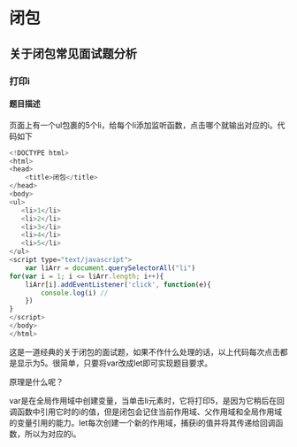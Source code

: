 # 闭包







## 关于闭包常见面试题分析

### 打印i

#### 题目描述

页面上有一个ul包裹的5个li，给每个li添加监听函数，点击哪个就输出对应的i。代码如下

```javascript
<!DOCTYPE html>
<html>
<head>
	<title>闭包</title>
</head>
<body>
<ul>
   <li>1</li>
   <li>2</li>
   <li>3</li>
   <li>4</li>
   <li>5</li>
</ul>
<script type="text/javascript">
	var liArr = document.querySelectorAll("li")
for(var i = 1; i <= liArr.length; i++){
    liArr[i].addEventListener('click', function(e){
        console.log(i) // 
    })
}
</script>
</body>
</html>
```

这是一道经典的关于闭包的面试题，如果不作什么处理的话，以上代码每次点击都是显示为5。很简单，只要将var改成let即可实现题目要求。

原理是什么呢？

var是在全局作用域中创建变量，当单击li元素时，它将打印5，是因为它稍后在回调函数中引用它时的i的值，但是闭包会记住当前作用域、父作用域和全局作用域的变量引用的能力。let每次创建一个新的作用域，捕获i的值并将其传递给回调函数，所以为对应的i。